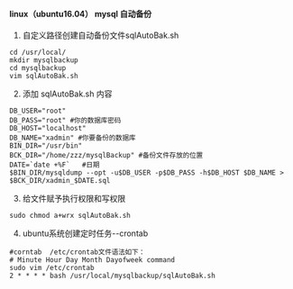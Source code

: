 #### linux（ubuntu16.04） mysql 自动备份

1. 自定义路径创建自动备份文件sqlAutoBak.sh 
```shell script
cd /usr/local/
mkdir mysqlbackup 
cd mysqlbackup 
vim sqlAutoBak.sh 
```
2. 添加 sqlAutoBak.sh 内容
```shell script
DB_USER="root" 
DB_PASS="root" #你的数据库密码 
DB_HOST="localhost" 
DB_NAME="xadmin" #你要备份的数据库
BIN_DIR="/usr/bin" 
BCK_DIR="/home/zzz/mysqlBackup" #备份文件存放的位置 
DATE=`date +%F`   #日期
$BIN_DIR/mysqldump --opt -u$DB_USER -p$DB_PASS -h$DB_HOST $DB_NAME > $BCK_DIR/xadmin_$DATE.sql 
```

3. 给文件赋予执行权限和写权限
```shell script
sudo chmod a+wrx sqlAutoBak.sh
```


4. ubuntu系统创建定时任务--crontab
```shell script
#corntab  /etc/crontab文件语法如下：
# Minute Hour Day Month Dayofweek command
sudo vim /etc/crontab
2 * * * * bash /usr/local/mysqlbackup/sqlAutoBak.sh
```